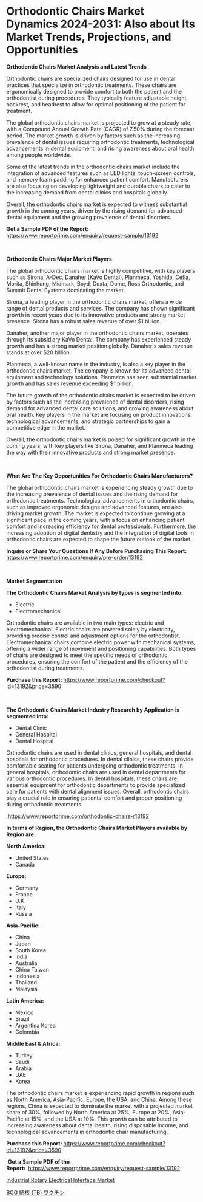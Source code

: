 <p><h1>Orthodontic Chairs Market Dynamics 2024-2031: Also about Its Market Trends, Projections, and Opportunities</h1></p><p><strong>Orthodontic Chairs Market Analysis and Latest Trends</strong></p>
<p><p>Orthodontic chairs are specialized chairs designed for use in dental practices that specialize in orthodontic treatments. These chairs are ergonomically designed to provide comfort to both the patient and the orthodontist during procedures. They typically feature adjustable height, backrest, and headrest to allow for optimal positioning of the patient for treatment.</p><p>The global orthodontic chairs market is projected to grow at a steady rate, with a Compound Annual Growth Rate (CAGR) of 7.50% during the forecast period. The market growth is driven by factors such as the increasing prevalence of dental issues requiring orthodontic treatments, technological advancements in dental equipment, and rising awareness about oral health among people worldwide.</p><p>Some of the latest trends in the orthodontic chairs market include the integration of advanced features such as LED lights, touch-screen controls, and memory foam padding for enhanced patient comfort. Manufacturers are also focusing on developing lightweight and durable chairs to cater to the increasing demand from dental clinics and hospitals globally.</p><p>Overall, the orthodontic chairs market is expected to witness substantial growth in the coming years, driven by the rising demand for advanced dental equipment and the growing prevalence of dental disorders.</p></p>
<p><strong>Get a Sample PDF of the Report:&nbsp;</strong> <a href="https://www.reportprime.com/enquiry/request-sample/13192">https://www.reportprime.com/enquiry/request-sample/13192</a></p>
<p>&nbsp;</p>
<p><strong>Orthodontic Chairs Major Market Players</strong></p>
<p><p>The global orthodontic chairs market is highly competitive, with key players such as Sirona, A-Dec, Danaher (KaVo Dental), Planmeca, Yoshida, Cefla, Morita, Shinhung, Midmark, Boyd, Dexta, Dome, Ross Orthodontic, and Summit Dental Systems dominating the market. </p><p>Sirona, a leading player in the orthodontic chairs market, offers a wide range of dental products and services. The company has shown significant growth in recent years due to its innovative products and strong market presence. Sirona has a robust sales revenue of over $1 billion.</p><p>Danaher, another major player in the orthodontic chairs market, operates through its subsidiary KaVo Dental. The company has experienced steady growth and has a strong market position globally. Danaher's sales revenue stands at over $20 billion.</p><p>Planmeca, a well-known name in the industry, is also a key player in the orthodontic chairs market. The company is known for its advanced dental equipment and technology solutions. Planmeca has seen substantial market growth and has sales revenue exceeding $1 billion.</p><p>The future growth of the orthodontic chairs market is expected to be driven by factors such as the increasing prevalence of dental disorders, rising demand for advanced dental care solutions, and growing awareness about oral health. Key players in the market are focusing on product innovations, technological advancements, and strategic partnerships to gain a competitive edge in the market.</p><p>Overall, the orthodontic chairs market is poised for significant growth in the coming years, with key players like Sirona, Danaher, and Planmeca leading the way with their innovative products and strong market presence.</p></p>
<p>&nbsp;</p>
<p><strong>What Are The Key Opportunities For Orthodontic Chairs Manufacturers?</strong></p>
<p><p>The global orthodontic chairs market is experiencing steady growth due to the increasing prevalence of dental issues and the rising demand for orthodontic treatments. Technological advancements in orthodontic chairs, such as improved ergonomic designs and advanced features, are also driving market growth. The market is expected to continue growing at a significant pace in the coming years, with a focus on enhancing patient comfort and increasing efficiency for dental professionals. Furthermore, the increasing adoption of digital dentistry and the integration of digital tools in orthodontic chairs are expected to shape the future outlook of the market.</p></p>
<p><strong>Inquire or Share Your Questions If Any Before Purchasing This Report:</strong> <a href="https://www.reportprime.com/enquiry/pre-order/13192">https://www.reportprime.com/enquiry/pre-order/13192</a></p>
<p>&nbsp;</p>
<p><strong>Market Segmentation</strong></p>
<p><strong>The Orthodontic Chairs Market Analysis by types is segmented into:</strong></p>
<p><ul><li>Electric</li><li>Electromechanical</li></ul></p>
<p><p>Orthodontic chairs are available in two main types: electric and electromechanical. Electric chairs are powered solely by electricity, providing precise control and adjustment options for the orthodontist. Electromechanical chairs combine electric power with mechanical systems, offering a wider range of movement and positioning capabilities. Both types of chairs are designed to meet the specific needs of orthodontic procedures, ensuring the comfort of the patient and the efficiency of the orthodontist during treatments.</p></p>
<p><strong>Purchase this Report:&nbsp;</strong><a href="https://www.reportprime.com/checkout?id=13192&price=3590">https://www.reportprime.com/checkout?id=13192&price=3590</a></p>
<p>&nbsp;</p>
<p><strong>The Orthodontic Chairs Market Industry Research by Application is segmented into:</strong></p>
<p><ul><li>Dental Clinic</li><li>General Hospital</li><li>Dental Hospital</li></ul></p>
<p><p>Orthodontic chairs are used in dental clinics, general hospitals, and dental hospitals for orthodontic procedures. In dental clinics, these chairs provide comfortable seating for patients undergoing orthodontic treatments. In general hospitals, orthodontic chairs are used in dental departments for various orthodontic procedures. In dental hospitals, these chairs are essential equipment for orthodontic departments to provide specialized care for patients with dental alignment issues. Overall, orthodontic chairs play a crucial role in ensuring patients' comfort and proper positioning during orthodontic treatments.</p></p>
<p><a href="https://www.reportprime.com/orthodontic-chairs-r13192">&nbsp;https://www.reportprime.com/orthodontic-chairs-r13192</a></p>
<p><strong>In terms of Region, the Orthodontic Chairs Market Players available by Region are:</strong></p>
<p>
    <p> <strong> North America: </strong>
        <ul>
            <li>United States</li>
            <li>Canada</li>
        </ul>
        </p> 
    <p> <strong> Europe: </strong>
        <ul>
            <li>Germany</li>
            <li>France</li>
            <li>U.K.</li>
            <li>Italy</li>
            <li>Russia</li>
        </ul>
        </p> 
    <p> <strong> Asia-Pacific: </strong>
        <ul>
            <li>China</li>
            <li>Japan</li>
            <li>South Korea</li>
            <li>India</li>
            <li>Australia</li>
            <li>China Taiwan</li>
            <li>Indonesia</li>
            <li>Thailand</li>
            <li>Malaysia</li>
        </ul>
        </p> 
    <p> <strong> Latin America: </strong>
        <ul>
            <li>Mexico</li>
            <li>Brazil</li>
            <li>Argentina Korea</li>
            <li>Colombia</li>
        </ul>
        </p> 
    <p> <strong> Middle East & Africa: </strong>
        <ul>
            <li>Turkey</li>
            <li>Saudi</li>
            <li>Arabia</li>
            <li>UAE</li>
            <li>Korea</li>
        </ul>
    </p>
    </p>
<p><p>The orthodontic chairs market is experiencing rapid growth in regions such as North America, Asia-Pacific, Europe, the USA, and China. Among these regions, China is expected to dominate the market with a projected market share of 30%, followed by North America at 25%, Europe at 20%, Asia-Pacific at 15%, and the USA at 10%. This growth can be attributed to increasing awareness about dental health, rising disposable income, and technological advancements in orthodontic chair manufacturing.</p></p>
<p><strong>Purchase this Report: </strong><a href="https://www.reportprime.com/checkout?id=13192&price=3590">https://www.reportprime.com/checkout?id=13192&price=3590</a></p>
<p>&nbsp;<strong>Get a Sample PDF of the Report:&nbsp;&nbsp;</strong><a href="https://www.reportprime.com/enquiry/request-sample/13192">https://www.reportprime.com/enquiry/request-sample/13192</a></p>
<p><strong></strong></p>
<p><p><a href="https://www.linkedin.com/pulse/industrial-rotary-electrical-interface-market-global-regional-r2vee?trackingId=eOx8dqLVTW6SZPGBusFoAA%3D%3D">Industrial Rotary Electrical Interface Market</a></p><p><a href="https://github.com/oafhukehf4709715/Market-Research-Report-List-4/blob/main/371827784705.md">BCG 結核 (TB) ワクチン</a></p></p>